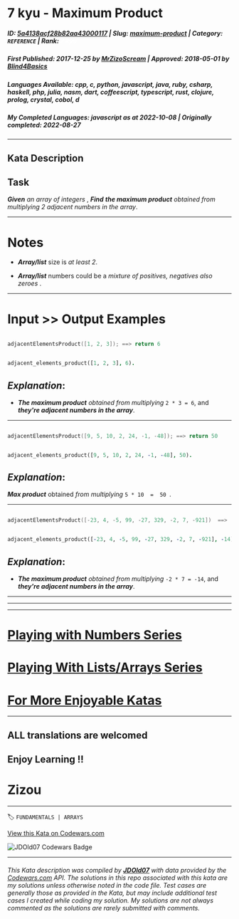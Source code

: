 # 7 kyu - Maximum Product 

##### **ID**: [5a4138acf28b82aa43000117](https://www.codewars.com/kata/5a4138acf28b82aa43000117) | **Slug**: [maximum-product](https://www.codewars.com/kata/5a4138acf28b82aa43000117) | **Category**: `REFERENCE` | **Rank**: <span style="color:white">7 kyu</span>

##### **First Published**: 2017-12-25 ***by*** [MrZizoScream](https://www.codewars.com/users/MrZizoScream) | **Approved**: 2018-05-01 ***by*** [Blind4Basics](https://www.codewars.com/users/Blind4Basics)

##### **Languages Available**: cpp, c, python, javascript, java, ruby, csharp, haskell, php, julia, nasm, dart, coffeescript, typescript, rust, clojure, prolog, crystal, cobol, d

##### **My Completed Languages**: javascript ***as at*** 2022-10-08 | **Originally completed**: 2022-08-27

---

## Kata Description


## Task



**_Given_** *an array of integers* , **_Find_** **_the maximum product_** *obtained from multiplying 2 adjacent numbers in the array*.

____



# Notes



* **_Array/list_** size is *at least 2*.



* **_Array/list_** numbers could be a *mixture of positives, negatives also zeroes* .

___



# Input >> Output Examples

```cpp

adjacentElementsProduct([1, 2, 3]); ==> return 6

```

```prolog

adjacent_elements_product([1, 2, 3], 6).

```



## **_Explanation_**:



* **_The maximum product_** *obtained from multiplying* ` 2 * 3 = 6 `, and **_they're adjacent numbers in the array_**.

___

```cpp

adjacentElementsProduct([9, 5, 10, 2, 24, -1, -48]); ==> return 50

```

```prolog

adjacent_elements_product([9, 5, 10, 2, 24, -1, -48], 50).

```

## **_Explanation_**:

**_Max product_** obtained *from multiplying*   ``` 5 * 10  =  50  ```.

___

```cpp

adjacentElementsProduct([-23, 4, -5, 99, -27, 329, -2, 7, -921])  ==>  return -14

```

```prolog

adjacent_elements_product([-23, 4, -5, 99, -27, 329, -2, 7, -921], -14).

```



## **_Explanation_**:



* **_The maximum product_** *obtained from multiplying* ` -2 * 7 = -14 `, and **_they're adjacent numbers in the array_**.

___

___

___



# [Playing with Numbers Series](https://www.codewars.com/collections/playing-with-numbers)



# [Playing With Lists/Arrays Series](https://www.codewars.com/collections/playing-with-lists-slash-arrays)



# [For More Enjoyable Katas](http://www.codewars.com/users/MrZizoScream/authored)

___



## ALL translations are welcomed



## Enjoy Learning !!

# Zizou



---


🏷 `FUNDAMENTALS | ARRAYS`


[View this Kata on Codewars.com](https://www.codewars.com/kata/5a4138acf28b82aa43000117)

![](https://www.codewars.com/users/jdold07/badges/large "JDOld07 Codewars Badge")

---

###### *This Kata description was compiled by [**JDOld07**](https://tpstech.dev) with data provided by the [Codewars.com](https://www.codewars.com) API.  The solutions in this repo associated with this kata are my solutions unless otherwise noted in the code file.  Test cases are generally those as provided in the Kata, but may include additional test cases I created while coding my solution.  My solutions are not always commented as the solutions are rarely submitted with comments.*

